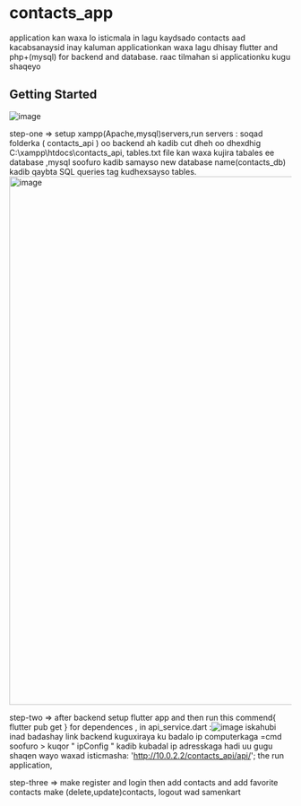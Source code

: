 # contacts_app
 application kan waxa lo isticmala in lagu kaydsado contacts aad kacabsanaysid inay kaluman
 applicationkan waxa lagu dhisay flutter and php+(mysql) for backend and database.
raac tilmahan si applicationku kugu shaqeyo 
## Getting Started
![image](https://github.com/user-attachments/assets/631f72ed-6dba-4eed-84f6-e607d92bfcff)

step-one => setup xampp(Apache,mysql)servers,run servers :
            soqad folderka ( contacts_api ) oo backend ah kadib cut dheh oo dhexdhig C:\xampp\htdocs\contacts_api,
            tables.txt file kan waxa kujira tabales ee database ,mysql soofuro kadib samayso new database name(contacts_db) kadib qaybta SQL queries tag kudhexsayso tables.                <img width="943" alt="image" src="https://github.com/user-attachments/assets/f2ac8317-7f79-41a8-aa98-8c0e2fd0be1e" />
   
step-two =>  after backend setup flutter app and then run this commend{ flutter pub get } for dependences ,
             in api_service.dart :![image](https://github.com/user-attachments/assets/23c5d652-1e06-4fed-917e-1af40bf90b29)
             iskahubi inad badashay link backend kuguxiraya ku badalo ip computerkaga =cmd soofuro > kuqor " ipConfig " kadib kubadal ip adresskaga hadi uu gugu shaqen wayo waxad isticmasha:                         'http://10.0.2.2/contacts_api/api/';
             the run application,

step-three => make register and login then add contacts and add favorite contacts make (delete,update)contacts,
logout wad samenkart

            
